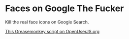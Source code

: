 Faces on Google The Fucker
==========================

Kill the real face icons on Google Search.

[This Greasemonkey script on OpenUserJS.org](https://openuserjs.org/scripts/aycabta/Faces_on_Google_The_Fucker)

